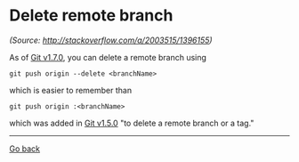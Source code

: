 # Delete remote branch

_(Source: http://stackoverflow.com/a/2003515/1396155)_

As of [Git v1.7.0](https://github.com/gitster/git/blob/master/Documentation/RelNotes/1.7.0.txt), you can delete a remote branch using

```
git push origin --delete <branchName>
```

which is easier to remember than

```
git push origin :<branchName>
```

which was added in [Git v1.5.0](https://github.com/gitster/git/blob/master/Documentation/RelNotes/1.5.0.txt) "to delete a remote branch or a tag."

***

[Go back](README.md)
